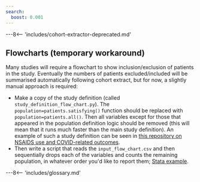```yaml
---
search:
  boost: 0.001
---
```

---8<-- 'includes/cohort-extractor-deprecated.md'

## Flowcharts (temporary workaround)

Many studies will require a flowchart to show inclusion/exclusion of patients in the study. Eventually the numbers of patients excluded/included will be summarised automatically following cohort extract, but for now, a slightly manual approach is required:

 - Make a copy of the study definition (called `study_definition_flow_chart.py`). The `population=patients.satisfying()` function should be replaced with `population=patients.all()`. Then all variables except for those that appeared in the population definition logic should be removed (this will mean that it runs much faster than the main study definition). An example of such a study definition can be seen in [this repository on NSAIDS use and COVID-related outcomes](https://github.com/opensafely/nsaids-covid-research/commit/e5ad58c72926d7c73ba131099486409f6876883d).
 - Then write a script that reads the `input_flow_chart.csv` and then sequentially drops each of the variables and counts the remaining population, in whatever order you'd like to report them; [Stata example](https://github.com/opensafely/nsaids-covid-research/blob/23069312944ea1fc6d79ec4d9b45eea25df96ab0/analysis/flowchart_numbers.do).


---8<-- 'includes/glossary.md'
